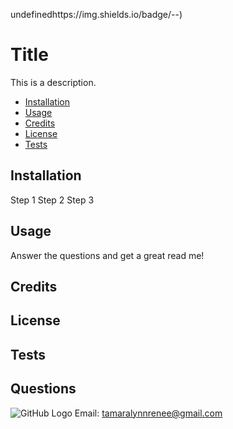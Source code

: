 undefinedhttps://img.shields.io/badge/<hello>-<tamaralynn>-<ff69b4>)
        
# Title
This is a description.
* [Installation](#Installation)
* [Usage](#Usage)
* [Credits](#Credits)
* [License](#License)
* [Tests](#Tests)
## Installation
Step 1 Step 2 Step 3
## Usage
Answer the questions and get a great read me!
## Credits

## License 

## Tests

## Questions 
![GitHub Logo](https://avatars2.githubusercontent.com/u/57726079?v=4)
Email: [tamaralynnrenee@gmail.com](tamaralynnrenee@gmail.com)
